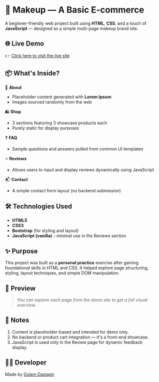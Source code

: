 # 💄 Makeup — A Basic E-commerce
A beginner-friendly web project built using **HTML**, **CSS**, and a touch of **JavaScript** — designed as a simple multi-page makeup brand site.


## 🌐 Live Demo

👉 [Click here to visit the live site](https://golamdastagir.github.io/Makeup-A-basic-WebApp-/)


## 📦 What's Inside?

🧾 **About**  
- Placeholder content generated with **Lorem Ipsum**  
- Images sourced randomly from the web

🛍️ **Shop**  
- 3 sections featuring 3 showcase products each  
- Purely static for display purposes

❓ **FAQ**  
- Sample questions and answers pulled from common UI templates

⭐ **Reviews**  
- Allows users to input and display reviews dynamically using JavaScript

📬 **Contact**  
- A simple contact form layout (no backend submission)


## 🛠️ Technologies Used

- **HTML5**  
- **CSS3**  
- **Bootstrap** (for styling and layout)  
- **JavaScript (vanilla)** – minimal use in the Reviews section


## ✨ Purpose

This project was built as a **personal practice** exercise after gaining foundational skills in HTML and CSS. It helped explore page structuring, styling, layout techniques, and simple DOM manipulation.


## 📸 Preview

> _You can explore each page from the demo site to get a full visual overview._


## 📌 Notes

1. Content is placeholder-based and intended for demo only.
2. No backend or product cart integration — it's a front-end showcase.
3. JavaScript is used only in the Review page for dynamic feedback display.


## 👨‍💻 Developer

Made by [Golam Dastagir](https://github.com/golamdastagir)

